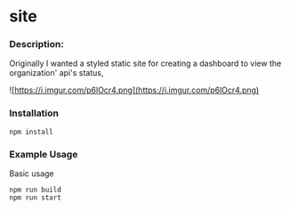 site
=========




### Description:

Originally I wanted a styled static site for creating a dashboard to view the organization' api's status,



![https://i.imgur.com/p6lOcr4.png](https://i.imgur.com/p6lOcr4.png)

### Installation

```
npm install
```


### Example Usage

Basic usage
```
npm run build
npm run start
```
